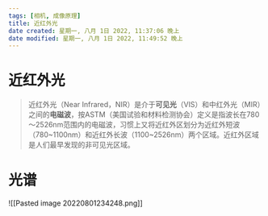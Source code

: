 ```yaml
---
tags: [相机, 成像原理]
title: 近红外光
date created: 星期一, 八月 1日 2022, 11:37:06 晚上
date modified: 星期一, 八月 1日 2022, 11:49:52 晚上
---
```

# 近红外光

> 近红外光（Near Infrared，NIR）是介于**可见光**（ⅥS）和中红外光（MIR）之间的**电磁波**，按ASTM（美国试验和材料检测协会）定义是指波长在780～2526nm范围内的电磁波，习惯上又将近红外区划分为近红外短波（780~1100nm）和近红外长波（1100~2526nm）两个区域。近红外区域是人们最早发现的非可见光区域。


# 光谱

![[Pasted image 20220801234248.png]]